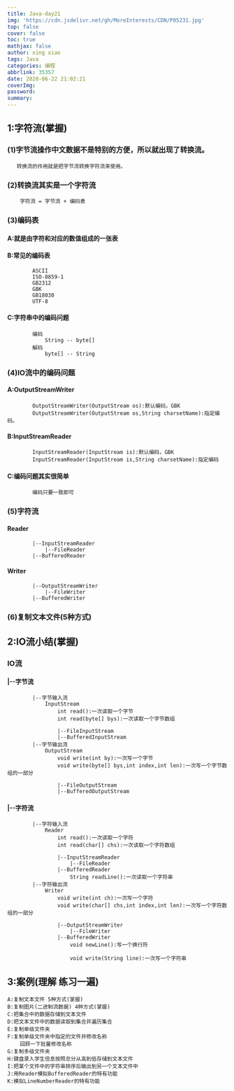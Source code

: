 ```yaml
---
title: Java-day21
img: 'https://cdn.jsdelivr.net/gh/MoreInterests/CDN/P05231.jpg'
top: false
cover: false
toc: true
mathjax: false
author: xing xiao
tags: Java
categories: 编程
abbrlink: 35357
date: 2020-06-22 21:02:21
coverImg:
password:
summary:
---
```

## 1:字符流(掌握)
###	(1)字节流操作中文数据不是特别的方便，所以就出现了转换流。
	   转换流的作用就是把字节流转换字符流来使用。
###	(2)转换流其实是一个字符流
		字符流 = 字节流 + 编码表
###	(3)编码表
####		A:就是由字符和对应的数值组成的一张表
####		B:常见的编码表
			ASCII
			ISO-8859-1
			GB2312
			GBK
			GB18030
			UTF-8
####		C:字符串中的编码问题
			编码
				String -- byte[]
			解码
				byte[] -- String
###	(4)IO流中的编码问题
####		A:OutputStreamWriter
			OutputStreamWriter(OutputStream os):默认编码，GBK
			OutputStreamWriter(OutputStream os,String charsetName):指定编码。
####		B:InputStreamReader
			InputStreamReader(InputStream is):默认编码，GBK
			InputStreamReader(InputStream is,String charsetName):指定编码
####		C:编码问题其实很简单
			编码只要一致即可
###	(5)字符流
####		Reader
			|--InputStreamReader
				|--FileReader
			|--BufferedReader
####		Writer
			|--OutputStreamWriter
				|--FileWriter
			|--BufferedWriter
###	(6)复制文本文件(5种方式)

## 2:IO流小结(掌握)
###	IO流
####		|--字节流
			|--字节输入流
				InputStream
					int read():一次读取一个字节
					int read(byte[] bys):一次读取一个字节数组
				
					|--FileInputStream
					|--BufferedInputStream
			|--字节输出流
				OutputStream
					void write(int by):一次写一个字节
					void write(byte[] bys,int index,int len):一次写一个字节数组的一部分
					
					|--FileOutputStream
					|--BufferedOutputStream
####		|--字符流
			|--字符输入流
				Reader
					int read():一次读取一个字符
					int read(char[] chs):一次读取一个字符数组
					
					|--InputStreamReader
						|--FileReader
					|--BufferedReader
						String readLine():一次读取一个字符串
			|--字符输出流
				Writer
					void write(int ch):一次写一个字符
					void write(char[] chs,int index,int len):一次写一个字符数组的一部分
					
					|--OutputStreamWriter
						|--FileWriter
					|--BufferedWriter
						void newLine():写一个换行符
						
						void write(String line):一次写一个字符串

## 3:案例(理解 练习一遍)
	A:复制文本文件 5种方式(掌握)
	B:复制图片(二进制流数据) 4种方式(掌握)
	C:把集合中的数据存储到文本文件
	D:把文本文件中的数据读取到集合并遍历集合
	E:复制单级文件夹
	F:复制单级文件夹中指定的文件并修改名称
		回顾一下批量修改名称
	G:复制多级文件夹
	H:键盘录入学生信息按照总分从高到低存储到文本文件
	I:把某个文件中的字符串排序后输出到另一个文本文件中
	J:用Reader模拟BufferedReader的特有功能
	K:模拟LineNumberReader的特有功能